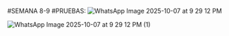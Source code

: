 #SEMANA 8-9
#PRUEBAS:
![WhatsApp Image 2025-10-07 at 9 29 12 PM](https://github.com/user-attachments/assets/2b692029-faed-457e-aaa4-ee484404be40)


![WhatsApp Image 2025-10-07 at 9 29 12 PM (1)](https://github.com/user-attachments/assets/64fa971c-697a-4dab-a9ac-0eb43eabc95f)
